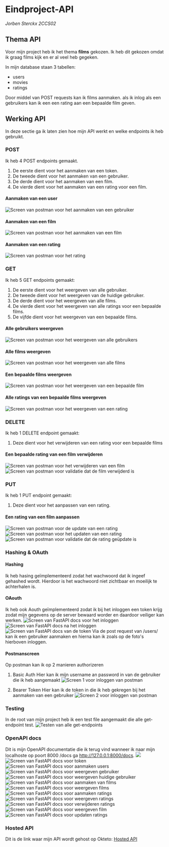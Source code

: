 # Eindproject-API
*Jorben Sterckx 2CCS02*
## Thema API
Voor mijn project heb ik het thema **films** gekozen. 
Ik heb dit gekozen omdat ik graag films kijk en er al veel heb gegeken.

In mijn database staan 3 tabellen:
- users
- movies
- ratings

Door middel van POST requests kan ik films aanmaken. als ik inlog als een gebruikers kan ik een een rating aan een bepaalde film geven.

## Werking API
In deze sectie ga ik laten zien hoe mijn API werkt en welke endpoints ik heb gebruikt.

### POST
Ik heb 4 POST endpoints gemaakt.
1. De eerste dient voor het aanmaken van een token.
2. De tweede dient voor het aanmaken van een gebruiker.
3. De derde dient voor het aanmaken van een film.
4. De vierde dient voor het aanmaken van een rating voor een film.
#### Aanmaken van een user
![Screen van postman voor het aanmaken van een gebruiker](/screens/Aanmaken_gebruiker.png)

#### Aanmaken van een film
![Screen van postman voor het aanmaken van een film](screens/Aanmaken_film.png)

#### Aanmaken van een rating
![Screen van postman voor het rating](screens/Aanmaken_rating.png)

### GET
Ik heb 5 GET endpoints gemaakt:
1. De eerste dient voor het weergeven van alle gebruiker.
2. De tweede dient voor het weergeven van de huidige gebruiker.
3. De derde dient voor het weergeven van alle films.
4. De vierde dient voor het weergeven van alle ratings voor een bepaalde films.
5. De vijfde dient voor het weergeven van een bepaalde films.

#### Alle gebruikers weergeven
![Screen van postman voor het weergeven van alle gebruikers](screens/Alle_gebruikers.png)

#### Alle films weergeven
![Screen van postman voor het weergeven van alle films](screens/Alle_films.png)

#### Een bepaalde films weergeven
![Screen van postman voor het weergeven van een bepaalde film](screens/Film.png)

#### Alle ratings van een bepaalde films weergeven
![Screen van postman voor het weergeven van een rating](screens/Ratings_van_film.png)

### DELETE
Ik heb 1 DELETE endpoint gemaakt:
1. Deze dient voor het verwijderen van een rating voor een bepaalde films

#### Een bepaalde rating van een film verwijderen
![Screen van postman voor het verwijderen van een film](screens/Verwijderen_rating.png)
![Screen van postman voor validatie dat de film verwijderd is](screens/Delete_validation.png)

### PUT
Ik heb 1 PUT endpoint gemaakt:
1. Deze dient voor het aanpassen van een rating.

#### Een rating van een film aanpassen
![Screen van postman voor de update van een rating](screens/Pre-update.png)
![Screen van postman voor het updaten van een rating](screens/Update_rating.png)
![Screen van postman voor validatie dat de rating geüpdate is](screens/Update_validation.png)

### Hashing & OAuth
#### Hashing
Ik heb hasing geïmplementeerd zodat het wachwoord dat ik
ingeef gehashed wordt. Hierdoor is het wachwoord niet
zichtbaar en moeilijk te achterhalen is.

#### OAouth
Ik heb ook Aouth geïmplementeerd zodat ik bij het inloggen
een token krijg zodat mijn gegevens op de server bewaard worder
en daardoor veiliger kan werken.
![Screen van FastAPI docs voor het inloggen](screens/Aouth1.png)
![Screen van FastAPI docs na het inloggen](screens/Aouth2.png)
![Screen van FastAPI docs van de token](screens/Aouth3.png)
Via de post request van /users/ kan ik een gebruiker aanmaken
en hierna kan ik zoals op de foto's hierboven inloggen.

#### Postmanscreen
Op postman kan ik op 2 manieren authorizeren
1. Basic Auth
Hier kan ik mijn username an password in van de gebruiker die ik heb aangemaakt
![Screen 1 voor inloggen van postman](screens/1.png)
   
3. Bearer Token
Hier kan ik de token in die ik heb gekregen bij het aanmaken van een gebruiker
![Screen 2 voor inloggen van postman](screens/2.png)


### Testing
In de root van mijn project heb ik een test file aangemaakt
die alle get-endpoint test.
![Testen van alle get-endpoints](screens/Testing.png)

### OpenAPI docs
Dit is mijn OpenAPI documentatie die ik terug vind wanneer ik naar mijn localhoste op poort 8000 /docs ga http://127.0.0.1:8000/docs.
![](screens/Doc1.png)
![Screen van FastAPI docs voor token](screens/Doc_post_token.png)
![Screen van FastAPI docs voor aanmaken users](screens/Doc_post_users.png)
![Screen van FastAPI docs voor weergeven gebruiker](screens/Doc_get_users.png)
![Screen van FastAPI docs voor weergeven huidige gebruiker](screens/Doc_get_current_user.png)
![Screen van FastAPI docs voor aanmaken van films](screens/Doc_post_movies.png)
![Screen van FastAPI docs voor weergeven films](screens/Doc_get_movies.png)
![Screen van FastAPI docs voor aanmaken ratings](screens/Doc_post_ratings.png)
![Screen van FastAPI docs voor weergeven ratings](screens/Doc_get_ratings.png)
![Screen van FastAPI docs voor verwijderen ratings](screens/Doc_delete_ratings.png)
![Screen van FastAPI docs voor weergeven film](screens/Doc_get_movie.png)
![Screen van FastAPI docs voor updaten ratings](screens/Doc_put_rating.png)


### Hosted API
Dit is de link waar mijn API wordt gehost op Okteto: [Hosted API](https://api-service-jorbensterckx.cloud.okteto.net/)

